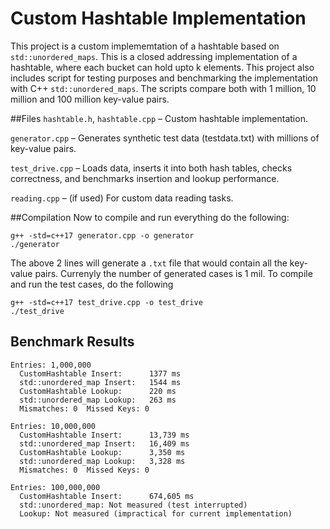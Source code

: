 # Custom Hashtable Implementation 
This project is a custom implememtation of a hashtable based on `std::unordered_maps`. This is a closed addressing implementation of a hashtable, where each bucket can hold upto k elements. This project also includes script for testing purposes and benchmarking the implementation with C++ `std::unordered_maps`. The scripts compare both with 1 million, 10 million and 100 million key-value pairs. 

##Files
`hashtable.h`, `hashtable.cpp` – Custom hashtable implementation.

`generator.cpp` – Generates synthetic test data (testdata.txt) with millions of key-value pairs.

`test_drive.cpp` – Loads data, inserts it into both hash tables, checks correctness, and benchmarks insertion and lookup performance.

`reading.cpp` – (if used) For custom data reading tasks.

##Compilation
Now to compile and run everything do the following: 
```
g++ -std=c++17 generator.cpp -o generator
./generator
```

The above 2 lines will generate a `.txt` file that would contain all the key-value pairs. Currenyly the number of generated cases is 1 mil. 
To compile and run the test cases, do the following 

```
g++ -std=c++17 test_drive.cpp -o test_drive
./test_drive
```
Benchmark Results
-------------------------------------
```
Entries: 1,000,000
  CustomHashtable Insert:      1377 ms
  std::unordered_map Insert:   1544 ms
  CustomHashtable Lookup:      220 ms
  std::unordered_map Lookup:   263 ms
  Mismatches: 0  Missed Keys: 0

Entries: 10,000,000
  CustomHashtable Insert:      13,739 ms
  std::unordered_map Insert:   16,409 ms
  CustomHashtable Lookup:      3,350 ms
  std::unordered_map Lookup:   3,328 ms
  Mismatches: 0  Missed Keys: 0

Entries: 100,000,000
  CustomHashtable Insert:      674,605 ms
  std::unordered_map: Not measured (test interrupted)
  Lookup: Not measured (impractical for current implementation)
```
